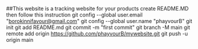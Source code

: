 ##This website is a tracking website for your products
create README.MD
then follow this instruction
git config --global user.email "borokinnifavour@gmail.com"
git config --global user.name "phayvourB"
git init
git add README.md
git commit -m "first commit"
git branch -M main
git remote add origin https://github.com/phayvourB/mywebsite.git
git push -u origin main